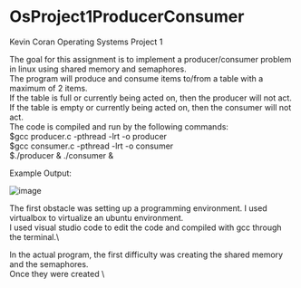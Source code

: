 # OsProject1ProducerConsumer

Kevin Coran Operating Systems Project 1

The goal for this assignment is to implement a producer/consumer problem in linux using shared memory and semaphores.\
The program will produce and consume items to/from a table with a maximum of 2 items.\
If the table is full or currently being acted on, then the producer will not act.\
If the table is empty or currently being acted on, then the consumer will not act.\
The code is compiled and run by the following commands:\
$gcc producer.c -pthread -lrt -o producer\
$gcc consumer.c -pthread -lrt -o consumer\
$./producer & ./consumer &

Example Output:

![image](https://user-images.githubusercontent.com/73201894/139344993-ac342c65-4073-4070-94c4-299a956c0d86.png)



The first obstacle was setting up a programming environment. I used virtualbox to virtualize an ubuntu environment.\
I used visual studio code to edit the code and compiled with gcc through the terminal.\

In the actual program, the first difficulty was creating the shared memory and the semaphores.\
Once they were created \

